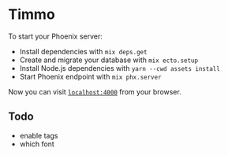 # Timmo

To start your Phoenix server:

  * Install dependencies with `mix deps.get`
  * Create and migrate your database with `mix ecto.setup`
  * Install Node.js dependencies with `yarn --cwd assets install`
  * Start Phoenix endpoint with `mix phx.server`

Now you can visit [`localhost:4000`](http://localhost:4000) from your browser.

## Todo

  * enable tags
  * which font
